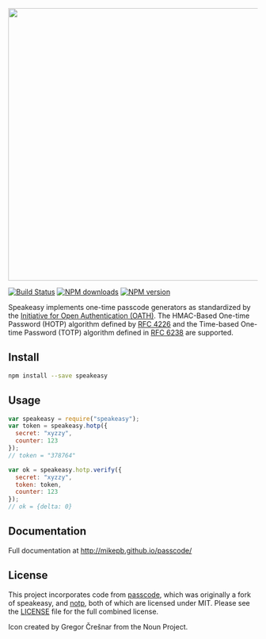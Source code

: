 <img src="http://i.imgur.com/qRyNMx4.png" width="550">

[![Build Status](https://travis-ci.org/speakeasyjs/speakeasy.svg?branch=v2)](https://travis-ci.org/speakeasyjs/speakeasy)
[![NPM downloads](https://img.shields.io/npm/dt/speakeasy.svg)](https://www.npmjs.com/package/speakeasy)
[![NPM version](https://img.shields.io/npm/v/speakeasy.svg)](https://www.npmjs.com/package/speakeasy)

Speakeasy implements one-time passcode generators as standardized by the
[Initiative for Open Authentication (OATH)][oath]. The HMAC-Based One-time
Password (HOTP) algorithm defined by [RFC 4226][rfc4226] and the Time-based 
One-time Password (TOTP) algorithm defined in [RFC 6238][rfc6238] are
supported.

## Install

```sh
npm install --save speakeasy
```

## Usage

```js
var speakeasy = require("speakeasy");
var token = speakeasy.hotp({
  secret: "xyzzy",
  counter: 123
});
// token = "378764"

var ok = speakeasy.hotp.verify({
  secret: "xyzzy",
  token: token,
  counter: 123
});
// ok = {delta: 0}
```

## Documentation

Full documentation at http://mikepb.github.io/passcode/

## License

This project incorporates code from [passcode][], which was originally a
fork of speakeasy, and [notp][], both of which are licensed under MIT.
Please see the [LICENSE](LICENSE) file for the full combined license.

Icon created by Gregor Črešnar from the Noun Project.

[passcode]: http://github.com/mikepb/passcode
[notp]: https://github.com/guyht/notp
[oath]: http://www.openauthentication.org/
[rfc4226]: https://tools.ietf.org/html/rfc4226
[rfc6238]: https://tools.ietf.org/html/rfc6238
